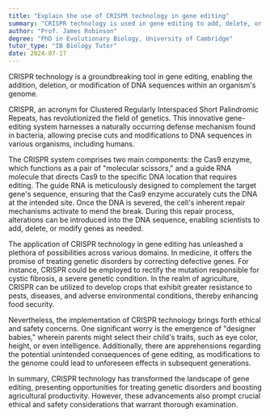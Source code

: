 ```yaml
---
title: "Explain the use of CRISPR technology in gene editing"
summary: "CRISPR technology is used in gene editing to add, delete, or alter DNA sequences in an organism's genome."
author: "Prof. James Robinson"
degree: "PhD in Evolutionary Biology, University of Cambridge"
tutor_type: "IB Biology Tutor"
date: 2024-07-17
---
```


CRISPR technology is a groundbreaking tool in gene editing, enabling the addition, deletion, or modification of DNA sequences within an organism's genome.

CRISPR, an acronym for Clustered Regularly Interspaced Short Palindromic Repeats, has revolutionized the field of genetics. This innovative gene-editing system harnesses a naturally occurring defense mechanism found in bacteria, allowing precise cuts and modifications to DNA sequences in various organisms, including humans.

The CRISPR system comprises two main components: the Cas9 enzyme, which functions as a pair of "molecular scissors," and a guide RNA molecule that directs Cas9 to the specific DNA location that requires editing. The guide RNA is meticulously designed to complement the target gene's sequence, ensuring that the Cas9 enzyme accurately cuts the DNA at the intended site. Once the DNA is severed, the cell's inherent repair mechanisms activate to mend the break. During this repair process, alterations can be introduced into the DNA sequence, enabling scientists to add, delete, or modify genes as needed.

The application of CRISPR technology in gene editing has unleashed a plethora of possibilities across various domains. In medicine, it offers the promise of treating genetic disorders by correcting defective genes. For instance, CRISPR could be employed to rectify the mutation responsible for cystic fibrosis, a severe genetic condition. In the realm of agriculture, CRISPR can be utilized to develop crops that exhibit greater resistance to pests, diseases, and adverse environmental conditions, thereby enhancing food security.

Nevertheless, the implementation of CRISPR technology brings forth ethical and safety concerns. One significant worry is the emergence of "designer babies," wherein parents might select their child's traits, such as eye color, height, or even intelligence. Additionally, there are apprehensions regarding the potential unintended consequences of gene editing, as modifications to the genome could lead to unforeseen effects in subsequent generations.

In summary, CRISPR technology has transformed the landscape of gene editing, presenting opportunities for treating genetic disorders and boosting agricultural productivity. However, these advancements also prompt crucial ethical and safety considerations that warrant thorough examination.
    